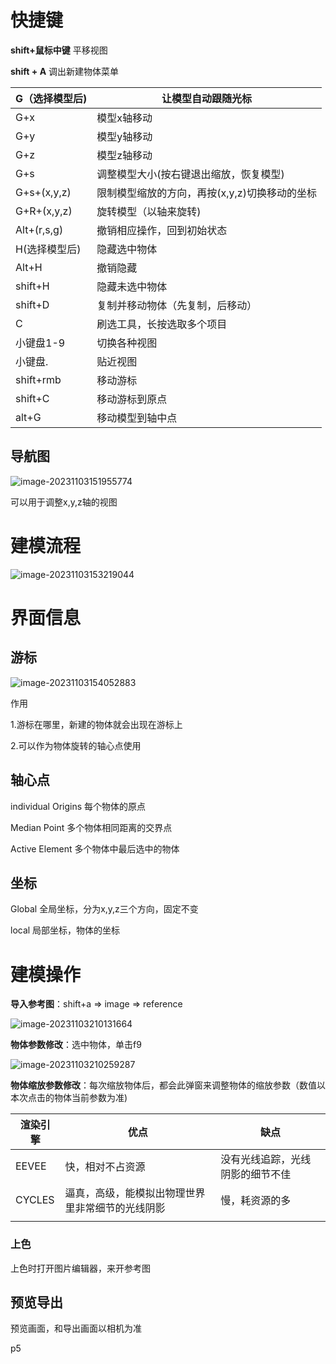 # 快捷键

**shift+鼠标中键** 平移视图

**shift + A** 调出新建物体菜单

| G（选择模型后) | 让模型自动跟随光标                            |
| -------------- | --------------------------------------------- |
| G+x            | 模型x轴移动                                   |
| G+y            | 模型y轴移动                                   |
| G+z            | 模型z轴移动                                   |
| G+s            | 调整模型大小(按右键退出缩放，恢复模型)        |
| G+s+(x,y,z)    | 限制模型缩放的方向，再按(x,y,z)切换移动的坐标 |
| G+R+(x,y,z)    | 旋转模型（以轴来旋转)                         |
| Alt+(r,s,g)    | 撤销相应操作，回到初始状态                    |
| H(选择模型后)  | 隐藏选中物体                                  |
| Alt+H          | 撤销隐藏                                      |
| shift+H        | 隐藏未选中物体                                |
| shift+D        | 复制并移动物体（先复制，后移动）              |
| C              | 刷选工具，长按选取多个项目                    |
| 小键盘1-9      | 切换各种视图                                  |
| 小键盘.        | 贴近视图                                      |
| shift+rmb      | 移动游标                                      |
| shift+C        | 移动游标到原点                                |
| alt+G          | 移动模型到轴中点                              |



## 导航图

![image-20231103151955774](F:\markdownImg\image-20231103151955774.png)

可以用于调整x,y,z轴的视图



# 建模流程

![image-20231103153219044](F:\markdownImg\image-20231103153219044.png)



# 界面信息

## 游标

![image-20231103154052883](F:\markdownImg\image-20231103154052883.png)

作用

1.游标在哪里，新建的物体就会出现在游标上

2.可以作为物体旋转的轴心点使用



## 轴心点

individual Origins  每个物体的原点

Median Point	多个物体相同距离的交界点

Active Element 	多个物体中最后选中的物体



## 坐标

Global 全局坐标，分为x,y,z三个方向，固定不变

local 局部坐标，物体的坐标



# 建模操作

**导入参考图**：shift+a => image => reference

![image-20231103210131664](F:\markdownImg\image-20231103210131664.png)

**物体参数修改**：选中物体，单击f9

![image-20231103210259287](F:\markdownImg\image-20231103210259287.png)

**物体缩放参数修改**：每次缩放物体后，都会此弹窗来调整物体的缩放参数（数值以本次点击的物体当前参数为准)

| 渲染引擎 | 优点                                             | 缺点                             |
| -------- | ------------------------------------------------ | -------------------------------- |
| EEVEE    | 快，相对不占资源                                 | 没有光线追踪，光线阴影的细节不佳 |
| CYCLES   | 逼真，高级，能模拟出物理世界里非常细节的光线阴影 | 慢，耗资源的多                   |
|          |                                                  |                                  |

### 上色

上色时打开图片编辑器，来开参考图



## 预览导出

预览画面，和导出画面以相机为准



p5